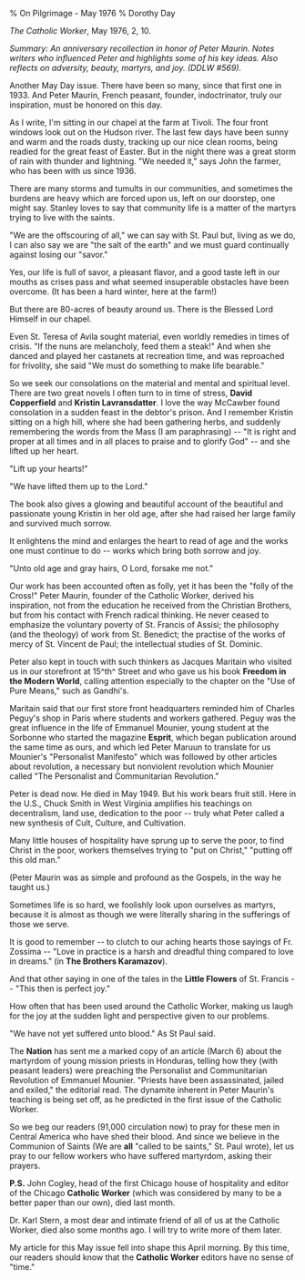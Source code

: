 % On Pilgrimage - May 1976
% Dorothy Day

*The Catholic Worker*, May 1976, 2, 10.

*Summary: An anniversary recollection in honor of Peter Maurin. Notes
writers who influenced Peter and highlights some of his key ideas. Also
reflects on adversity, beauty, martyrs, and joy. (DDLW \#569).*

Another May Day issue. There have been so many, since that first one in
1933. And Peter Maurin, French peasant, founder, indoctrinator, truly
our inspiration, must be honored on this day.

As I write, I'm sitting in our chapel at the farm at Tivoli. The four
front windows look out on the Hudson river. The last few days have been
sunny and warm and the roads dusty, tracking up our nice clean rooms,
being readied for the great feast of Easter. But in the night there was
a great storm of rain with thunder and lightning. "We needed it," says
John the farmer, who has been with us since 1936.

There are many storms and tumults in our communities, and sometimes the
burdens are heavy which are forced upon us, left on our doorstep, one
might say. Stanley loves to say that community life is a matter of the
martyrs trying to live with the saints.

"We are the offscouring of all," we can say with St. Paul but, living as
we do, I can also say we are "the salt of the earth" and we must guard
continually against losing our "savor."

Yes, our life is full of savor, a pleasant flavor, and a good taste left
in our mouths as crises pass and what seemed insuperable obstacles have
been overcome. (It has been a hard winter, here at the farm!)

But there are 80-acres of beauty around us. There is the Blessed Lord
Himself in our chapel.

Even St. Teresa of Avila sought material, even worldly remedies in times
of crisis. "If the nuns are melancholy, feed them a steak!" And when she
danced and played her castanets at recreation time, and was reproached
for frivolity, she said "We must do something to make life bearable."

So we seek our consolations on the material and mental and spiritual
level. There are two great novels I often turn to in time of stress,
**David Copperfield** and **Kristin Lavransdatter**. I love the way
McCawber found consolation in a sudden feast in the debtor's prison. And
I remember Kristin sitting on a high hill, where she had been gathering
herbs, and suddenly remembering the words from the Mass (I am
paraphrasing) -- "It is right and proper at all times and in all places
to praise and to glorify God" -- and she lifted up her heart.

"Lift up your hearts!"

"We have lifted them up to the Lord."

The book also gives a glowing and beautiful account of the beautiful and
passionate young Kristin in her old age, after she had raised her large
family and survived much sorrow.

It enlightens the mind and enlarges the heart to read of age and the
works one must continue to do -- works which bring both sorrow and joy.

"Unto old age and gray hairs, O Lord, forsake me not."

Our work has been accounted often as folly, yet it has been the "folly
of the Cross!" Peter Maurin, founder of the Catholic Worker, derived his
inspiration, not from the education he received from the Christian
Brothers, but from his contact with French radical thinking. He never
ceased to emphasize the voluntary poverty of St. Francis of Assisi; the
philosophy (and the theology) of work from St. Benedict; the practise of
the works of mercy of St. Vincent de Paul; the intellectual studies of
St. Dominic.

Peter also kept in touch with such thinkers as Jacques Maritain who
visited us in our storefront at 15^th^ Street and who gave us his book
**Freedom in the Modern World**, calling attention especially to the
chapter on the "Use of Pure Means," such as Gandhi's.

Maritain said that our first store front headquarters reminded him of
Charles Peguy's shop in Paris where students and workers gathered. Peguy
was the great influence in the life of Emmanuel Mounier, young student
at the Sorbonne who started the magazine **Esprit**, which began
publication around the same time as ours, and which led Peter Maruun to
translate for us Mounier's "Personalist Manifesto" which was followed by
other articles about revolution, a necessary but nonviolent revolution
which Mounier called "The Personalist and Communitarian Revolution."

Peter is dead now. He died in May 1949. But his work bears fruit still.
Here in the U.S., Chuck Smith in West Virginia amplifies his teachings
on decentralism, land use, dedication to the poor -- truly what Peter
called a new synthesis of Cult, Culture, and Cultivation.

Many little houses of hospitality have sprung up to serve the poor, to
find Christ in the poor, workers themselves trying to "put on Christ,"
"putting off this old man."

(Peter Maurin was as simple and profound as the Gospels, in the way he
taught us.)

Sometimes life is so hard, we foolishly look upon ourselves as martyrs,
because it is almost as though we were literally sharing in the
sufferings of those we serve.

It is good to remember -- to clutch to our aching hearts those sayings
of Fr. Zossima -- "Love in practice is a harsh and dreadful thing
compared to love in dreams." (in **The Brothers Karamazov**).

And that other saying in one of the tales in the **Little Flowers** of
St. Francis -- "This then is perfect joy."

How often that has been used around the Catholic Worker, making us laugh
for the joy at the sudden light and perspective given to our problems.

"We have not yet suffered unto blood." As St Paul said.

The **Nation** has sent me a marked copy of an article (March 6) about
the martyrdom of young mission priests in Honduras, telling how they
(with peasant leaders) were preaching the Personalist and Communitarian
Revolution of Emmanuel Mounier. "Priests have been assassinated, jailed
and exiled," the editorial read. The dynamite inherent in Peter Maurin's
teaching is being set off, as he predicted in the first issue of the
Catholic Worker.

So we beg our readers (91,000 circulation now) to pray for these men in
Central America who have shed their blood. And since we believe in the
Communion of Saints (We are **all** "called to be saints," St. Paul
wrote), let us pray to our fellow workers who have suffered martyrdom,
asking their prayers.

**P.S.** John Cogley, head of the first Chicago house of hospitality and
editor of the Chicago **Catholic Worker** (which was considered by many
to be a better paper than our own), died last month.

Dr. Karl Stern, a most dear and intimate friend of all of us at the
Catholic Worker, died also some months ago. I will try to write more of
them later.

My article for this May issue fell into shape this April morning. By
this time, our readers should know that the **Catholic Worker** editors
have no sense of "time."

